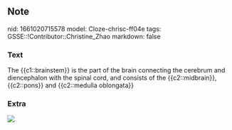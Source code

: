 ## Note
nid: 1661020715578
model: Cloze-chrisc-ff04e
tags: GSSE::!Contributor::Christine_Zhao
markdown: false

### Text
<div>
  <div>
    <div>
      <div>
        <div>
          The {{c1::brainstem}} is the part of the brain connecting
          the cerebrum and diencephalon with the spinal cord, and
          consists of the {{c2::midbrain}}, {{c2::pons}} and
          {{c2::medulla oblongata}}
        </div>
      </div>
    </div>
  </div>
</div>

### Extra
<img src="Screen%20Shot%202021-08-11%20at%208.15.32%20pm.png">
